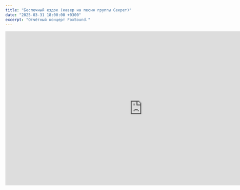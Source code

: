 ```yaml
---
title: "Беспечный ездок (кавер на песню группы Секрет)"
date: "2025-03-31 18:00:00 +0300"
excerpt: "Отчётный концерт FoxSound."
---
```


<div class="video-wrapper">
  <iframe src="https://vk.com/video_ext.php?oid=-226124872&id=456239039&hd=2&autoplay=1" width="853" height="480" allow="autoplay; encrypted-media; fullscreen; picture-in-picture; screen-wake-lock;" frameborder="0" allowfullscreen></iframe>
</div>

